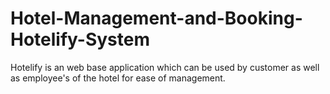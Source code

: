 # Hotel-Management-and-Booking-Hotelify-System
Hotelify is an web base application which can be used by customer as well as employee's of the hotel for ease of management.

